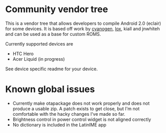 # Community vendor tree

This is a vendor tree that allows developers to compile Android 2.0 (eclair)
for some devices.  It is based off work by [cyanogen][1], [lox][2], kiall and
jnwhiteh and can be used as a base for custom ROMS.

Currently supported devices are

- HTC Hero
- Acer Liquid (in progress)

See device specific readme for your device.

# Known global issues

  * Currently make otapackage does not work properly and does not produce a usable zip.  A patch exists to get close, but I'm not comfortable with the hacky changes I've made so far.
  * Brightness control in power control widget is not aligned correctly 
  * No dictionary is included in the LatinIME app

[1]: http://github.com/cyanogen
[2]: http://github.com/loxK/android_vendor_lox

